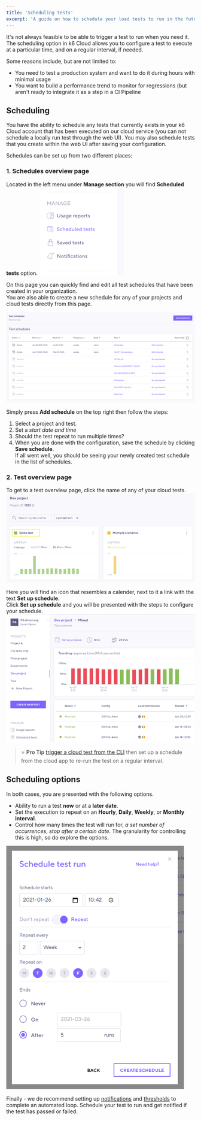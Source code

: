 ```yaml
---
title: 'Scheduling tests'
excerpt: 'A guide on how to schedule your load tests to run in the future or on a schedule within the k6 Cloud Web UI.'
---
```


It's not always feasible to be able to trigger a test to run when you need it. The scheduling option in k6 Cloud allows you to configure a test to execute at a particular time, and on a regular interval, if needed.

Some reasons include, but are not limited to:

- You need to test a production system and want to do it during hours with minimal usage
- You want to build a performance trend to monitor for regressions (but aren't ready to integrate it as a step in a CI Pipeline

## Scheduling

You have the ability to schedule any tests that currently exists in your k6 Cloud account that has been executed on our cloud service (you can not schedule a locally run test through the web UI). You may also schedule tests that you create within the web UI after saving your configuration.

Schedules can be set up from two different places:

### 1. Schedules overview page

Located in the left menu under **Manage section** you will find **Scheduled tests** option.
![Schedules page link](./images/Scheduling-a-test/schedules-page-link.png)

On this page you can quickly find and edit all test schedules that have been created in your organization.<br/>
You are also able to create a new schedule for any of your projects and cloud tests directly from this page.

![Schedules page](./images/Scheduling-a-test/schedules-page.png)

Simply press **Add schedule** on the top right then follow the steps:

1. Select a project and test.
2. Set a _start date and time_
3. Should the test repeat to run multiple times?
4. When you are done with the configuration, save the schedule by clicking **Save schedule**.<br/>
   If all went well, you should be seeing your newly created test schedule in the list of schedules.

### 2. Test overview page
To get to a test overview page, click the name of any of your cloud tests.
![Navigate to test overview page](./images/Scheduling-a-test/goto-test-overview-page.png)

Here you will find an icon that resembles a calender, next to it a link with the text **Set up schedule**.<br/>
Click **Set up schedule** and you will be presented with the steps to configure your schedule.
![Test overview page](./images/Scheduling-a-test/test-overview-page.png)

<!-- Scheduling is a great tool for re-running  -->

> ⭐ **Pro Tip**
> [trigger a cloud test from the CLI](/cloud/creating-and-running-a-test/cloud-tests-from-the-cli) then set up a schedule from the cloud app to re-run the test on a regular interval.


## Scheduling options

In both cases, you are presented with the following options.
- Ability to run a test **now** or at a **later date**.
- Set the execution to repeat on an **Hourly**, **Daily**, **Weekly**, or **Monthly interval**.
- Control how many times the test will run for, _a set number of occurrences_, _stop after a certain date_. The granularity for controlling this is high, so do explore the options.

![Schedule configuration](./images/Scheduling-a-test/schedule-configuration.png)

Finally - we do recommend setting up [notifications](/cloud/integrations/notifications) and [thresholds](/using-k6/thresholds) to complete an automated loop. Schedule your test to run and get notified if the test has passed or failed.

